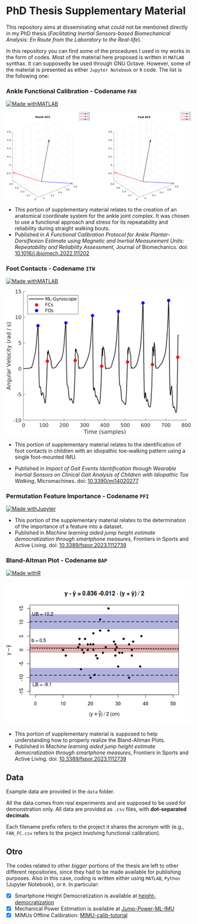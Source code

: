 # PhD Thesis Supplementary Material

This repository aims at disseminating what could not be mentioned directly in my PhD thesis (*Facilitating Inertial Sensors-based Biomechanical Analysis: En Route from the Laboratory to the Real-life*).

In this repository you can find some of the procedures I used in my works in the form of codes. Most of the material here proposed is written in ```MATLAB``` synthax. It can supposedly be used through GNU Octave. However, some of the material is presented as either ```Jupyter Notebook``` or ```R``` code. The list is the following one:

### **Ankle Functional Calibration** - Codename ```FAN```
[![Made withMATLAB](https://img.shields.io/badge/Made%20with-MATLAB-red?style=for-the-badge&logo=data:./img/MATLAB_icon.png)](https://www.mathworks.com/)

<p align="center"><kbd><a href = "">
  <img width="640" src="/img/FAN_FIG.png" alt = ""> </a> </kbd>
</p>

  - This portion of supplementary material relates to the creation of an anatomical coordinate system for the ankle joint complex. It was chosen to use a functional approach and stress for its repeatability and reliability during straight walking bouts. 
  - Published in *A Functional Calibration Protocol for Ankle Plantar-Dorsiflexion Estimate using Magnetic and Inertial Measurement Units: Repeatability and Reliability Assessment*, Journal of Biomechanics. doi: [10.1016/j.jbiomech.2022.111202](https://doi.org/10.1016/j.jbiomech.2022.111202)

### **Foot Contacts**  - Codename ```ITW```
[![Made withMATLAB](https://img.shields.io/badge/Made%20with-MATLAB-red?style=for-the-badge&logo=data:./img/MATLAB_icon.png)](https://www.mathworks.com/)
<p align="center"><kbd><a href = "">
  <img width="640" src="/img/ITW_FIG.png" alt = ""> </a> </kbd>
</p>

- This portion of supplementary material relates to the identification of foot contacts in children with an idiopathic toe-walking pattern using a single foot-mounted IMU.

- Published in *Impact of Gait Events Identification through Wearable Inertial Sensors on Clinical Gait Analysis of Children with Idiopathic Toe Walking*, Micromachines. doi: [10.3390/mi14020277](https://doi.org/10.3390/mi14020277)

### **Permutation Feature Importance**  - Codename ```PFI``` 
[![Made withJupyter](https://img.shields.io/badge/Made%20with-Jupyter-orange?style=for-the-badge&logo=Jupyter)](https://jupyter.org/try)

  - This portion of the supplementary material relates to the determination of the importance of a feature into a dataset.
  - Published in *Machine learning aided jump height estimate democratization through smartphone measures*, Frontiers in Sports and Active Living. doi: [10.3389/fspor.2023.1112739](https://doi.org/10.3389/fspor.2023.1112739)
  
### **Bland-Altman Plot** - Codename ```BAP```
[![Made withR](https://img.shields.io/badge/Made%20with-R-blue?style=for-the-badge&logo=R)](https://cran.r-project.org/)

<p align="center"><kbd><a href = "">
  <img width="640" src="/img/BAP_FIG.png" alt = ""> </a> </kbd>
</p>

  - This portion of supplementary material is supposed to help understanding how to properly realize the Bland-Altman Plots.
  - Published in *Machine learning aided jump height estimate democratization through smartphone measures*, Frontiers in Sports and Active Living. doi: [10.3389/fspor.2023.1112739](https://doi.org/10.3389/fspor.2023.1112739)

## Data

Example data are provided in the ```data``` folder. 

All the data comes from real experiments and are supposed to be used for demonstration only. All data are provided as ```.csv``` files, with **dot-separated decimals**.

Each filename prefix refers to the project it shares the acronym with (e.g., ```FAN_FC.csv``` refers to the project involving functional calibration). 

## Otro 

The codes related to other *bigger* portions of the thesis are left to other different repositories, since they had to be made available for publishing purposes. Also in this case, coding is written either using ```MATLAB```, ```Python``` (Jupyter Notebook), or ```R```. In particular:

- [x] Smartphone Height Democratization is available at [height-democratization](https://github.com/Maskul93/height-democratization)
- [x] Mechanical Power Estimation is available at [Jump-Power-ML-IMU](https://github.com/Maskul93/Jump-Power-ML-IMU)
- [x] MIMUs Offline Calibration: [MIMU-calib-tutorial](https://github.com/Maskul93/MIMU-calib-tutorial)
